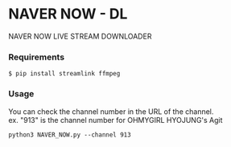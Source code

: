 # NAVER NOW - DL
NAVER NOW LIVE STREAM DOWNLOADER<br>

### Requirements

```
$ pip install streamlink ffmpeg
```

### Usage

You can check the channel number in the URL of the channel.<br>
ex. "913" is the channel number for OHMYGIRL HYOJUNG's Agit

```
python3 NAVER_NOW.py --channel 913
```
